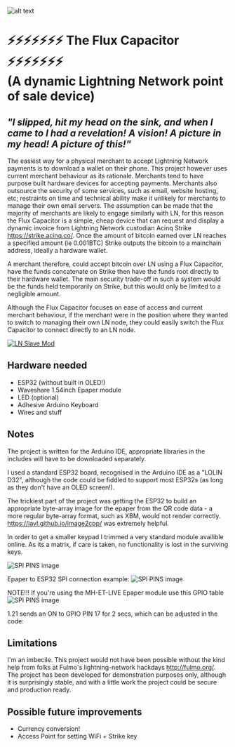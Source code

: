 ![alt text](https://i.imgur.com/1N4AZjE.png)

# ⚡⚡⚡⚡⚡⚡⚡ The Flux Capacitor ⚡⚡⚡⚡⚡⚡⚡ </br> (A dynamic Lightning Network point of sale device) 

## *"I slipped, hit my head on the sink, and when I came to I had a revelation!  A vision!  A picture in my head!  A picture of this!"*

The easiest way for a physical merchant to accept Lightning Network payments is to download a wallet on their phone. This project however uses current merchant behaviour as its rationale. Merchants tend to have purpose built hardware devices for accepting payments. Merchants also outsource the security of some services, such as email, website hosting, etc; restraints on time and technical ability make it unlikely for merchants to manage their own email servers. The assumption can be made that the majority of merchants are likely to engage similarly with LN, for this reason the Flux Capacitor is a simple, cheap device that can request and display a dynamic invoice from Lightning Network custodian Acinq Strike https://strike.acinq.co/. Once the amount of bitcoin earned over LN reaches a specified amount (ie 0.001BTC) Strike outputs the bitcoin to a mainchain address, ideally a hardware wallet. 

A merchant therefore, could accept bitcoin over LN using a Flux Capacitor, have the funds concatenate on Strike then have the funds root directly to their hardware wallet. The main security trade-off in such a system would be the funds held temporarily on Strike, but this would only be limited to a negligible amount.

Although the Flux Capacitor focuses on ease of access and current merchant behaviour, if the merchant were in the position where they wanted to switch to managing their own LN node, they could easily switch the Flux Capacitor to connect directly to an LN node.

[![LN Slave Mod](https://i.imgur.com/K9awdFf.png)](https://www.youtube.com/watch?v=yxiafO4Tc-A)

## Hardware needed

* ESP32 (without built in OLED!)
* Waveshare 1.54inch Epaper module
* LED (optional)
* Adhesive Arduino Keyboard
* Wires and stuff

## Notes

The project is written for the Arduino IDE, appropriate libraries in the includes will have to be downloaded separately.

I used a standard ESP32 board, recognised in the Arduino IDE as a "LOLIN D32", although the code could be fiddled to support most ESP32s (as long as they don't have an OLED screen!).

The trickiest part of the project was getting the ESP32 to build an appropriate byte-array image for the epaper from the QR code data - a more regular byte-array format, such as XBM, would not render correctly. https://javl.github.io/image2cpp/ was extremely helpful.

In order to get a smaller keypad I trimmed a very standard module availible online. As its a matrix, if care is taken, no functionality is lost in the surviving keys.

![SPI PINS image](https://i.imgur.com/6ERVnAr.jpg)

Epaper to ESP32 SPI connection example:
![SPI PINS image](https://i.imgur.com/zA1dRbD.jpg)

NOTE!!! If you're using the MH-ET-LIVE Epaper module use this GPIO table
![SPI PINS image](https://i.imgur.com/wXOERPp.png)

1.21 sends an ON to GPIO PIN 17 for 2 secs, which can be adjusted in the code: 

## Limitations 

I'm an imbecile. This project would not have been possible without the kind help from folks at Fulmo's lightning-network hackdays http://fulmo.org/. The project has been developed for demonstration purposes only, although it is surprisingly stable, and with a little work the project could be secure and production ready. 

## Possible future improvements 

* Currency conversion!
* Access Point for setting WiFi + Strike key
